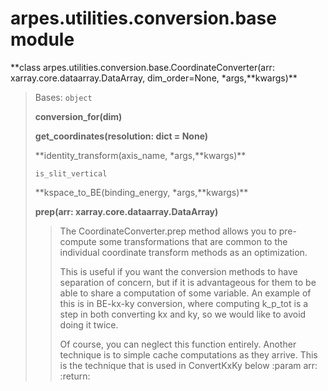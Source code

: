 # arpes.utilities.conversion.base module

**class arpes.utilities.conversion.base.CoordinateConverter(arr:
xarray.core.dataarray.DataArray, dim\_order=None, \*args,**kwargs)\*\*

> Bases: `object`
> 
> **conversion\_for(dim)**
> 
> **get\_coordinates(resolution: dict = None)**
> 
> **identity\_transform(axis\_name, \*args,**kwargs)\*\*
> 
> `is_slit_vertical`
> 
> **kspace\_to\_BE(binding\_energy, \*args,**kwargs)\*\*
> 
> **prep(arr: xarray.core.dataarray.DataArray)**
> 
> > The CoordinateConverter.prep method allows you to pre-compute some
> > transformations that are common to the individual coordinate
> > transform methods as an optimization.
> > 
> > This is useful if you want the conversion methods to have separation
> > of concern, but if it is advantageous for them to be able to share a
> > computation of some variable. An example of this is in BE-kx-ky
> > conversion, where computing k\_p\_tot is a step in both converting
> > kx and ky, so we would like to avoid doing it twice.
> > 
> > Of course, you can neglect this function entirely. Another technique
> > is to simple cache computations as they arrive. This is the
> > technique that is used in ConvertKxKy below :param arr: :return:
